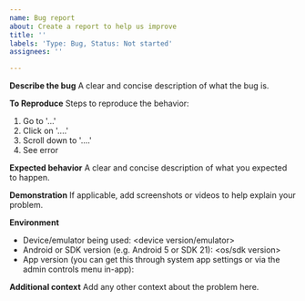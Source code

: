 ```yaml
---
name: Bug report
about: Create a report to help us improve
title: ''
labels: 'Type: Bug, Status: Not started'
assignees: ''

---
```


**Describe the bug**
A clear and concise description of what the bug is.

**To Reproduce**
Steps to reproduce the behavior:
1. Go to '...'
2. Click on '....'
3. Scroll down to '....'
4. See error

**Expected behavior**
A clear and concise description of what you expected to happen.

**Demonstration**
If applicable, add screenshots or videos to help explain your problem.

**Environment**
- Device/emulator being used: <device version/emulator>
- Android or SDK version (e.g. Android 5 or SDK 21): <os/sdk version>
- App version (you can get this through system app settings or via the admin controls menu in-app): <app version>

**Additional context**
Add any other context about the problem here.
